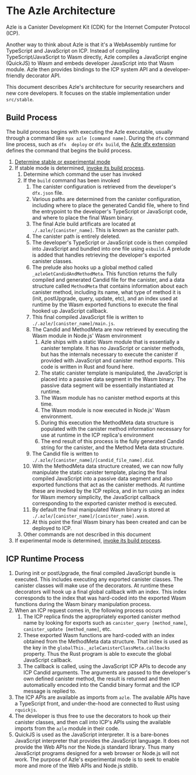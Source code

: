 # The Azle Architecture

Azle is a Canister Development Kit (CDK) for the Internet Computer Protocol (ICP).

Another way to think about Azle is that it's a WebAssembly runtime for TypeScript and JavaScript on ICP. Instead of compiling TypeScript/JavaScript to Wasm directly, Azle compiles a JavaScript engine (QuickJS) to Wasm and embeds developer JavaScript into that Wasm module. Azle then provides bindings to the ICP system API and a developer-friendly decorator API.

This document describes Azle's architecture for security researchers and new core developers. It focuses on the stable implementation under `src/stable`.

## Build Process

The build process begins with executing the Azle executable, usually through a command like `npx azle [command name]`. During the `dfx` command line process, such as `dfx  deploy` or `dfx build`, the [Azle dfx extension](src/stable/build/dfx_extension/extension.json) defines the command that begins the build process.

1. [Determine stable or experimental mode](src/build.ts)
2. If stable mode is determined, [invoke its build process](src/stable/build/index.ts).
    1. Determine which command the user has invoked
    2. If the `build` command has been invoked
        1. The canister configuration is retrieved from the developer's `dfx.json` file.
        2. Various paths are determined from the canister configuration, including where to place the generated Candid file, where to find the entrypoint to the developer's TypeScript or JavaScript code, and where to place the final Wasm binary.
        3. The final Azle build artificats are located at `./.azle/[canister_name]`. This is known as the canister path.
        4. The canister path is entirely deleted.
        5. The developer's TypeScript or JavaScript code is then compiled into JavaScript and bundled into one file using `esbuild`. A prelude is added that handles retrieving the developer's exported canister classes.
        6. The prelude also hooks up a global method called `_azleGetCandidAndMethodMeta`. This function returns the fully compiled and generated Candid file for the canister, and a data structure called `MethodMeta` that contains information about each canister method, including its name, what type of method it is (init, postUpgrade, query, update, etc), and an index used at runtime by the Wasm exported functions to execute the final hooked up JavaScript callback.
        7. This final compiled JavaScript file is written to `./.azle/[canister_name]/main.js`.
        8. The Candid and MethodMeta are now retrieved by executing the Wasm module in Node.js' Wasm environment
            1. Azle ships with a static Wasm module that is essentially a canister template. It has no JavaScript or canister methods, but has the internals necessary to execute the canister if provided with JavaScript and canister method exports. This code is written in Rust and found here.
            2. The static canister template is manipulated, the JavaScript is placed into a passive data segment in the Wasm binary. The passive data segment will be essentially instantiated at runtime.
            3. The Wasm module has no canister method exports at this time.
            4. The Wasm module is now executed in Node.js' Wasm environment.
            5. During this execution the MethodMeta data structure is populated with the canister method information necessary for use at runtime in the ICP replica's environment
            6. The end result of this process is the fully generated Candid string for the canister, and the Method Meta data structure.
        9. The Candid file is written to `./.azle/[canister_name]/[candid_file_name].did`.
        10. With the MethodMeta data structure created, we can now fully manipulate the static canister template, placing the final compiled JavaScript into a passive data segment and also exported functions that act as the canister methods. At runtime these are invoked by the ICP replica, and in turn using an index for Wasm memory simplicity, the JavaScript callback corresponding to the exported canister method is executed.
        11. By default the final manipulated Wasm binary is stored at `./.azle/[canister_name]/[canister_name].wasm`.
        12. At this point the final Wasm binary has been created and can be deployed to ICP.
    3. Other commands are not described in this document
3. If experimental mode is determined, [invoke its build process](src/experimental/build/index.ts).

## ICP Runtime Process

1. During init or postUpgrade, the final compiled JavaScript bundle is executed. This includes executing any exported canister classes. The canister classes will make use of the decorators. At runtime these decorators will hook up a final global callback with an index. This index corresponds to the index that was hard-coded into the exported Wasm functions during the Wasm binary manipulation process.
2. When an ICP request comes in, the following process occurs
    1. The ICP replica finds the appropriately exported canister method name by looking for exports such as `canister_query [method_name]`, `canister_update [method_name]`, etc.
    2. These exported Wasm functions are hard-coded with an index obtained from the MethodMeta data structure. That index is used as the key in the `globalThis._azleCanisterClassMeta.callbacks` property. Thus the Rust program is able to execute the global JavaScript callback.
    3. The callback is called, using the JavaScript ICP APIs to decode any ICP Candid arguments. The arguments are passed to the developer's own defined canister method, the result is returned and then automatically encoded into the Candid binary format and the ICP message is replied to.
3. The ICP APIs are available as imports from `azle`. The available APIs have a TypeScript front, and under-the-hood are connected to Rust using `rquickjs`.
4. The developer is thus free to use the decorators to hook up their canister classes, and then call into ICP's APIs using the available imports from the `azle` module in their code.
5. QuickJS is used as the JavaScript interpreter. It is a bare-bones JavaScript interpreter that provides the JavaScript language. It does not provide the Web APIs nor the Node.js standard library. Thus many JavaScript programs designed for a web browser or Node.js will not work. The purpose of Azle's experimental mode is to seek to enable more and more of the Web APIs and Node.js stdlib.
